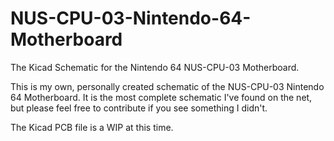 # NUS-CPU-03-Nintendo-64-Motherboard
The Kicad Schematic for the Nintendo 64 NUS-CPU-03 Motherboard.

This is my own, personally created schematic of the NUS-CPU-03 Nintendo 64 Motherboard. It is the most complete schematic I've found on the net, but please feel free to contribute if you see something I didn't.

The Kicad PCB file is a WIP at this time.
